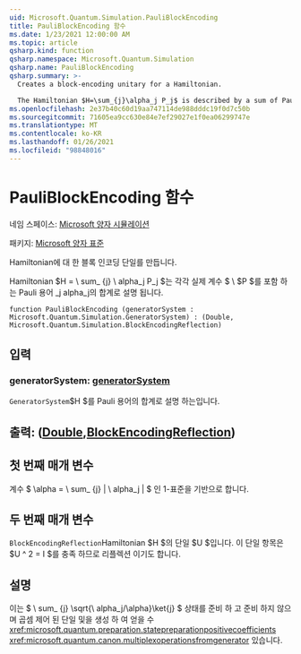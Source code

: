 ```yaml
---
uid: Microsoft.Quantum.Simulation.PauliBlockEncoding
title: PauliBlockEncoding 함수
ms.date: 1/23/2021 12:00:00 AM
ms.topic: article
qsharp.kind: function
qsharp.namespace: Microsoft.Quantum.Simulation
qsharp.name: PauliBlockEncoding
qsharp.summary: >-
  Creates a block-encoding unitary for a Hamiltonian.

  The Hamiltonian $H=\sum_{j}\alpha_j P_j$ is described by a sum of Pauli terms $P_j$, each with real coefficient $\alpha_j$.
ms.openlocfilehash: 2e37b40c60d19aa747114de988dddc19f0d7c50b
ms.sourcegitcommit: 71605ea9cc630e84e7ef29027e1f0ea06299747e
ms.translationtype: MT
ms.contentlocale: ko-KR
ms.lasthandoff: 01/26/2021
ms.locfileid: "98848016"
---
```

# <a name="pauliblockencoding-function"></a>PauliBlockEncoding 함수

네임 스페이스: [Microsoft 양자 시뮬레이션](xref:Microsoft.Quantum.Simulation)

패키지: [Microsoft 양자 표준](https://nuget.org/packages/Microsoft.Quantum.Standard)


Hamiltonian에 대 한 블록 인코딩 단일를 만듭니다.

Hamiltonian $H = \ sum_ {j} \ alpha_j P_j $는 각각 실제 계수 $ \ $P $를 포함 하는 Pauli 용어 _j alpha_j의 합계로 설명 됩니다.

```qsharp
function PauliBlockEncoding (generatorSystem : Microsoft.Quantum.Simulation.GeneratorSystem) : (Double, Microsoft.Quantum.Simulation.BlockEncodingReflection)
```


## <a name="input"></a>입력

### <a name="generatorsystem--generatorsystem"></a>generatorSystem: [generatorSystem](xref:Microsoft.Quantum.Simulation.GeneratorSystem)

`GeneratorSystem`$H $를 Pauli 용어의 합계로 설명 하는입니다.



## <a name="output--doubleblockencodingreflection"></a>출력: ([Double](xref:microsoft.quantum.lang-ref.double),[BlockEncodingReflection](xref:Microsoft.Quantum.Simulation.BlockEncodingReflection))

## <a name="first-parameter"></a>첫 번째 매개 변수

계수 $ \alpha = \ sum_ {j} | \ alpha_j | $ 인 1-표준을 기반으로 합니다.

## <a name="second-parameter"></a>두 번째 매개 변수

`BlockEncodingReflection`Hamiltonian $H $의 단일 $U $입니다. 이 단일 항목은 $U ^ 2 = I $를 충족 하므로 리플렉션 이기도 합니다.

## <a name="remarks"></a>설명

이는 $ \ sum_ {j} \sqrt{\ alpha_j/\alpha}\ket{j} $ 상태를 준비 하 고 준비 하지 않으며 곱셈 제어 된 단일 및을 생성 하 여 얻을 수 <xref:microsoft.quantum.preparation.statepreparationpositivecoefficients> <xref:microsoft.quantum.canon.multiplexoperationsfromgenerator> 있습니다.